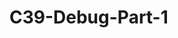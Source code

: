 



















































































# C39-Debug-Part-1